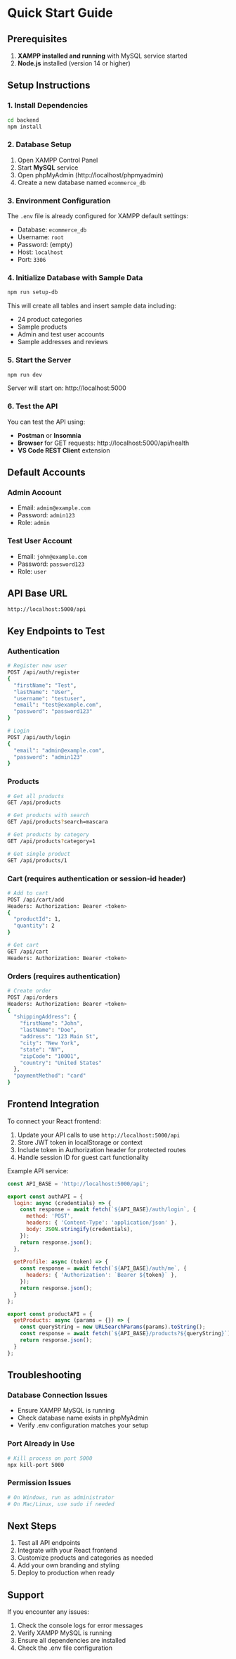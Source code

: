 # Quick Start Guide

## Prerequisites
1. **XAMPP installed and running** with MySQL service started
2. **Node.js** installed (version 14 or higher)

## Setup Instructions

### 1. Install Dependencies
```bash
cd backend
npm install
```

### 2. Database Setup
1. Open XAMPP Control Panel
2. Start **MySQL** service
3. Open phpMyAdmin (http://localhost/phpmyadmin)
4. Create a new database named `ecommerce_db`

### 3. Environment Configuration
The `.env` file is already configured for XAMPP default settings:
- Database: `ecommerce_db`
- Username: `root`
- Password: (empty)
- Host: `localhost`
- Port: `3306`

### 4. Initialize Database with Sample Data
```bash
npm run setup-db
```

This will create all tables and insert sample data including:
- 24 product categories
- Sample products
- Admin and test user accounts
- Sample addresses and reviews

### 5. Start the Server
```bash
npm run dev
```

Server will start on: http://localhost:5000

### 6. Test the API
You can test the API using:
- **Postman** or **Insomnia**
- **Browser** for GET requests: http://localhost:5000/api/health
- **VS Code REST Client** extension

## Default Accounts

### Admin Account
- Email: `admin@example.com`
- Password: `admin123`
- Role: `admin`

### Test User Account
- Email: `john@example.com`
- Password: `password123`
- Role: `user`

## API Base URL
```
http://localhost:5000/api
```

## Key Endpoints to Test

### Authentication
```bash
# Register new user
POST /api/auth/register
{
  "firstName": "Test",
  "lastName": "User",
  "username": "testuser",
  "email": "test@example.com",
  "password": "password123"
}

# Login
POST /api/auth/login
{
  "email": "admin@example.com",
  "password": "admin123"
}
```

### Products
```bash
# Get all products
GET /api/products

# Get products with search
GET /api/products?search=mascara

# Get products by category
GET /api/products?category=1

# Get single product
GET /api/products/1
```

### Cart (requires authentication or session-id header)
```bash
# Add to cart
POST /api/cart/add
Headers: Authorization: Bearer <token>
{
  "productId": 1,
  "quantity": 2
}

# Get cart
GET /api/cart
Headers: Authorization: Bearer <token>
```

### Orders (requires authentication)
```bash
# Create order
POST /api/orders
Headers: Authorization: Bearer <token>
{
  "shippingAddress": {
    "firstName": "John",
    "lastName": "Doe",
    "address": "123 Main St",
    "city": "New York",
    "state": "NY",
    "zipCode": "10001",
    "country": "United States"
  },
  "paymentMethod": "card"
}
```

## Frontend Integration

To connect your React frontend:

1. Update your API calls to use `http://localhost:5000/api`
2. Store JWT token in localStorage or context
3. Include token in Authorization header for protected routes
4. Handle session ID for guest cart functionality

Example API service:
```javascript
const API_BASE = 'http://localhost:5000/api';

export const authAPI = {
  login: async (credentials) => {
    const response = await fetch(`${API_BASE}/auth/login`, {
      method: 'POST',
      headers: { 'Content-Type': 'application/json' },
      body: JSON.stringify(credentials),
    });
    return response.json();
  },
  
  getProfile: async (token) => {
    const response = await fetch(`${API_BASE}/auth/me`, {
      headers: { 'Authorization': `Bearer ${token}` },
    });
    return response.json();
  }
};

export const productAPI = {
  getProducts: async (params = {}) => {
    const queryString = new URLSearchParams(params).toString();
    const response = await fetch(`${API_BASE}/products?${queryString}`);
    return response.json();
  }
};
```

## Troubleshooting

### Database Connection Issues
- Ensure XAMPP MySQL is running
- Check database name exists in phpMyAdmin
- Verify .env configuration matches your setup

### Port Already in Use
```bash
# Kill process on port 5000
npx kill-port 5000
```

### Permission Issues
```bash
# On Windows, run as administrator
# On Mac/Linux, use sudo if needed
```

## Next Steps

1. Test all API endpoints
2. Integrate with your React frontend
3. Customize products and categories as needed
4. Add your own branding and styling
5. Deploy to production when ready

## Support

If you encounter any issues:
1. Check the console logs for error messages
2. Verify XAMPP MySQL is running
3. Ensure all dependencies are installed
4. Check the .env file configuration